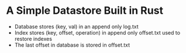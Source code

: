 # A Simple Datastore Built in Rust

* Database stores (key, val) in an append only log.txt
* Index stores (key, offset, operation) in append only offset.txt used to restore indexes
* The last offset in database is stored in offset.txt